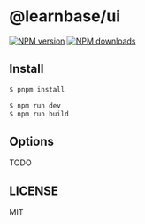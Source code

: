 # @learnbase/ui

[![NPM version](https://img.shields.io/npm/v/@bossjob/components.svg?style=flat)](https://npmjs.org/package/@bossjob/components)
[![NPM downloads](http://img.shields.io/npm/dm/@bossjob/components.svg?style=flat)](https://npmjs.org/package/@bossjob/components)

## Install

```bash
$ pnpm install
```

```bash
$ npm run dev
$ npm run build
```

## Options

TODO

## LICENSE

MIT
